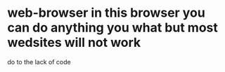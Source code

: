 # web-browser in this browser you can do anything you what but most wedsites will not work
do to the lack of code
